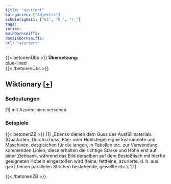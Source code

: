 ```yaml
---
title: "azuriert"
kategorien: ["Adjektiv"]
schwierigkeit: ["k1", "h_", "r_"]
tags:
series:
mainDornseiffs:
domainDornseiffs:
url: "azuriert"
---
```


{{< betonenÜbs >}}
**Übersetzung:**  
blue-lined  
{{< /betonenÜbs >}}

## Wiktionary [[+](https://de.wiktionary.org/wiki/azuriert)]

### Bedeutungen
[1] mit Azureelinien versehen  

### Beispiele
{{< betonenZB >}}
[1] „Ebenso dienen dem Guss des Ausfüllmaterials (Quadraten, Durchschuss, Blei- oder Hohlstege) eigne Instrumente und Maschinen, desgleichen für die langen, in Tabellen etc. zur Verwendung kommenden Linien; diese erhalten die richtige Stärke und Höhe erst auf einer Ziehbank, während das Bild derselben auf dem Bestoßtisch mit hierfür geeigneten Hobeln eingestoßen wird (feine, fettfeine, azurierte, d. h. aus ganz feinen parallelen Strichen bestehende, gewellte etc.).“[1]  

{{< /betonenZB >}}

